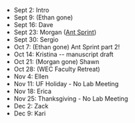 * Sept 2: Intro
* Sept 9: (Ethan gone)
* Sept 16: Dave
* Sept 23: Morgan ([Ant Sprint](https://github.com/weecology/lab-wiki/wiki/Ant-Sprint-Guidelines))
* Sept 30: Sergio
* Oct 7: (Ethan gone) Ant Sprint part 2! 
* Oct 14: Kristina -- manuscript draft
* Oct 21: (Morgan gone) Shawn
* Oct 28: (WEC Faculty Retreat)
* Nov 4:  Ellen
* Nov 11: UF Holiday - No Lab Meeting
* Nov 18: Erica
* Nov 25: Thanksgiving - No Lab Meeting
* Dec 2: Zack
* Dec 9: Kari